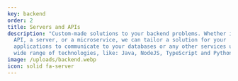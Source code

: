 ```yaml
---
key: backend
order: 2
title: Servers and APIs
description: "Custom-made solutions to your backend problems. Whether it is an
  API, a server, or a microservice, we can tailor a solution for your
  applications to communicate to your databases or any other services using a
  wide range of technologies, like: Java, NodeJS, TypeScript and Python."
image: /uploads/backend.webp
icon: solid fa-server
---
```

